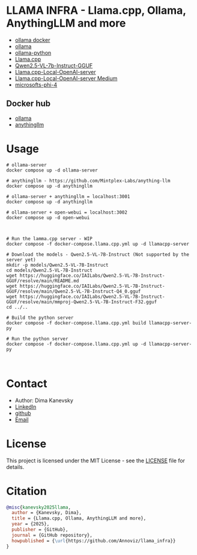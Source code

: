 
# LLAMA INFRA - Llama.cpp, Ollama, AnythingLLM and more

* [ollama docker](https://hub.docker.com/r/ollama/ollama/tags)
* [ollama](https://github.com/ollama/ollama)
* [ollama-python](https://github.com/ollama/ollama-python)
* [Llama.cpp](https://github.com/ggml-org/llama.cpp)
* [Qwen2.5-VL-7b-Instruct-GGUF](https://huggingface.co/IAILabs/Qwen2.5-VL-7b-Instruct-GGUF/tree/main)
* [Llama.cpp-Local-OpenAI-server](https://github.com/Jaimboh/Llama.cpp-Local-OpenAI-server)
* [Llama.cpp-Local-OpenAI-server Medium](https://medium.com/@odhitom09/running-openais-server-locally-with-llama-cpp-5f29e0d955b7)
* [microsofts-phi-4](https://koshurai.medium.com/exploring-microsofts-phi-4-model-and-its-gguf-format-with-llama-cpp-aaccb816a5a8)

## Docker hub
* [ollama](https://hub.docker.com/r/ollama/ollama/tags)
* [anythingllm](https://hub.docker.com/r/mintplexlabs/anythingllm/tags)



# Usage
```
# ollama-server
docker compose up -d ollama-server

# anythingllm - https://github.com/Mintplex-Labs/anything-llm
docker compose up -d anythingllm

# ollama-server + anythingllm = localhost:3001
docker compose up -d anythingllm

# ollama-server + open-webui = localhost:3002
docker compose up -d open-webui



# Run the lamma.cpp server - WIP
docker compose -f docker-compose.llama.cpp.yml up -d llamacpp-server

# Download the models - Qwen2.5-VL-7B-Instruct (Not supported by the server yet)
mkdir -p models/Qwen2.5-VL-7B-Instruct
cd models/Qwen2.5-VL-7B-Instruct
wget https://huggingface.co/IAILabs/Qwen2.5-VL-7B-Instruct-GGUF/resolve/main/README.md
wget https://huggingface.co/IAILabs/Qwen2.5-VL-7B-Instruct-GGUF/resolve/main/Qwen2.5-VL-7B-Instruct-Q4_0.gguf
wget https://huggingface.co/IAILabs/Qwen2.5-VL-7B-Instruct-GGUF/resolve/main/mmproj-Qwen2.5-VL-7B-Instruct-F32.gguf
cd ../..

# Build the python server
docker compose -f docker-compose.llama.cpp.yml build llamacpp-server-py

# Run the python server
docker compose -f docker-compose.llama.cpp.yml up -d llamacpp-server-py



```

# Contact
* Author: Dima Kanevsky
* [LinkedIn](https://www.linkedin.com/in/dmitry-dima-kanevsky-2a4a0438/)
* [github](https://github.com/dimakan)
* [Email](mailto:dima@annoviz.com)

# License
This project is licensed under the MIT License - see the [LICENSE](LICENSE) file for details.

# Citation
```bibtex
@misc{kanevsky2025llama,
  author = {Kanevsky, Dima},
  title = {Llama.cpp, Ollama, AnythingLLM and more},
  year = {2025},
  publisher = {GitHub},
  journal = {GitHub repository},
  howpublished = {\url{https://github.com/Annoviz/llama_infra}}
}